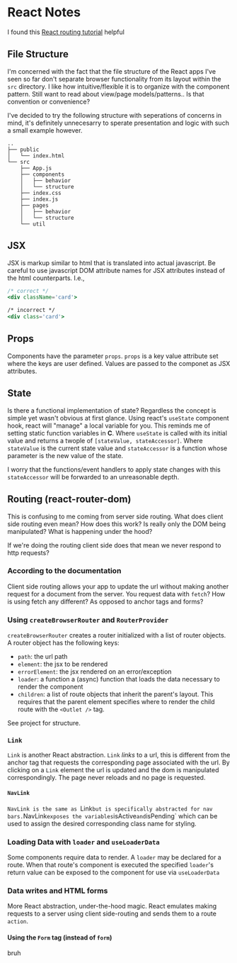 # React Notes

I found this [React routing tutorial](https://reactrouter.com/en/main/start/tutorial) helpful

## File Structure

I'm concerned with the fact that the file structure of the React apps I've seen so far don't separate browser functionality from its layout within the `src` directory. I like how intuitive/flexible it is to organize with the component pattern. Still want to read about view/page models/patterns.. Is that convention or convenience?

I've decided to try the following structure with seperations of concerns in mind, it's definitely unnecesarry to sperate presentation and logic with such a small example however.

```
..
├── public
│   └── index.html
└── src
    ├── App.js
    ├── components
    │   ├── behavior
    │   └── structure
    ├── index.css
    ├── index.js
    ├── pages
    │   ├── behavior
    │   └── structure
    └── util
```

## JSX

JSX is markup similar to html that is translated into actual javascript. Be careful to use javascript DOM attribute names for JSX attributes instead of the html counterparts. I.e.,

```jsx
/* correct */
<div className='card'>

/* incorrect */
<div class='card'>
```

## Props

Components have the parameter `props`. `props` is a key value attribute set where the keys are user defined. Values are passed to the componet as JSX attributes.

## State

Is there a functional implementation of state? Regardless the concept is simple yet wasn't obvious at first glance. Using react's `useState` component hook, react will "manage" a local variable for you. This reminds me of setting static function variables in **C**. Where `useState` is called with its initial value and returns a twople of `[stateValue, stateAccessor]`. Where `stateValue` is the current state value and `stateAccessor` is a function whose parameter is the new value of the state.

I worry that the functions/event handlers to apply state changes with this `stateAccessor` will be forwarded to an unreasonable depth.

## Routing (react-router-dom)

This is confusing to me coming from server side routing. What does client side routing even mean? How does this work? Is really only the DOM being manipulated? What is happening under the hood?

If we're doing the routing client side does that mean we never respond to http requests?

### According to the documentation

Client side routing allows your app to update the url without making another request for a document from the server. You request data with `fetch`? How is using fetch any different? As opposed to anchor tags and forms?

### Using `createBrowserRouter` and `RouterProvider`

`createBrowserRouter` creates a router initialized with a list of router objects. A router object has the following keys:

- `path`: the url path
- `element`: the jsx to be rendered
- `errorElement`: the jsx rendered on an error/exception
- `loader`: a function a (async) function that loads the data necessary to render the component
- `children`: a list of route objects that inherit the parent's layout. This requires that the parent element specifies where to render the child route with the `<Outlet />` tag.

See project for structure.

### `Link`

`Link` is another React abstraction. `Link` _links_ to a url, this is different from the anchor tag that requests the corresponding page associated with the url. By clicking on a `Link` element the url is updated and the dom is manipulated correspondingly. The page never reloads and no page is requested.

#### `NavLink`

`NavLink is the same as `Link`but is specifically abstracted for nav bars.`NavLink`exposes the variables`isActive`and`isPending` which can be used to assign the desired corresponding class name for styling.

### Loading Data with `loader` and `useLoaderData`

Some components require data to render. A `loader` may be declared for a route. When that route's component is executed the specified `loader`'s return value can be exposed to the component for use via `useLoaderData`

### Data writes and HTML forms

More React abstraction, under-the-hood magic. React emulates making requests to a server using client side-routing and sends them to a route `action`.

#### Using the `Form` tag (instead of `form`)

bruh
